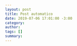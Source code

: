 ```yaml
---
layout: post
title: Post automatico
date: 2019-07-06 17:01:00 -3:00
category: 
author: 
tags: []
summary: 
---
```


